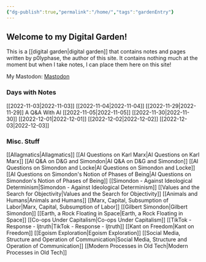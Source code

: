 ```yaml
---
{"dg-publish":true,"permalink":"/home/","tags":"gardenEntry"}
---
```



## Welcome to my Digital Garden!

This is a [[digital garden\|digital garden]] that contains notes and pages written by p0lyphase, the author of this site. It contains nothing much at the moment but when I take notes, I can place them here on this site!

My Mastodon: <a rel="me" href="https://toot.marty.workisboring.com/@marty">Mastodon</a>

### Days with Notes

[[2022-11-03\|2022-11-03]]
[[2022-11-04\|2022-11-04]]
[[2022-11-29\|2022-11-29]] A Q&A With AI
[[2022-11-05\|2022-11-05]]
[[2022-11-30\|2022-11-30]]
[[2022-12-01\|2022-12-01]]
[[2022-12-02\|2022-12-02]]
[[2022-12-03\|2022-12-03]]


### Misc. Stuff

[[Allagmatics\|Allagmatics]]
[[AI Questions on Karl Marx\|AI Questions on Karl Marx]]
[[AI Q&A on D&G and Simondon\|AI Q&A on D&G and Simondon]]
[[AI Questions on Simondon and Locke\|AI Questions on Simondon and Locke]]
[[AI Questions on Simondon's Notion of Phases of Being\|AI Questions on Simondon's Notion of Phases of Being]]
[[Simondon - Against Ideological Determinism\|Simondon - Against Ideological Determinism]]
[[Values and the Search for Objectivity\|Values and the Search for Objectivity]]
[[Animals and Humans\|Animals and Humans]]
[[Marx, Capital, Subsumption of Labor\|Marx, Capital, Subsumption of Labor]]
[[Gilbert Simondon\|Gilbert Simondon]]
[[Earth, a Rock Floating in Space\|Earth, a Rock Floating in Space]]
[[Co-ops Under Capitalism\|Co-ops Under Capitalism]]
[[TikTok - Response - ljtruth\|TikTok - Response - ljtruth]]
[[Kant on Freedom\|Kant on Freedom]]
[[Egoism Exploration\|Egoism Exploration]]
[[Social Media, Structure and Operation of Communication\|Social Media, Structure and Operation of Communication]]
[[Modern Processes in Old Tech\|Modern Processes in Old Tech]]

